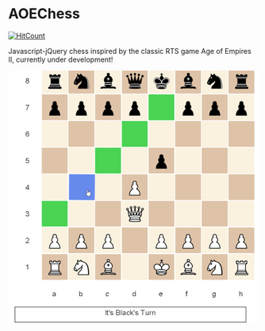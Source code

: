 # AOEChess
[![HitCount](http://hits.dwyl.com/parthnan/AOEChess.svg)](http://hits.dwyl.com/parthnan/AOEChess)

Javascript-jQuery chess inspired by the classic RTS game Age of Empires II, currently under development! 
 
![alt text](https://raw.githubusercontent.com/parthnan/AOEChess/master/chessboard.png)   

